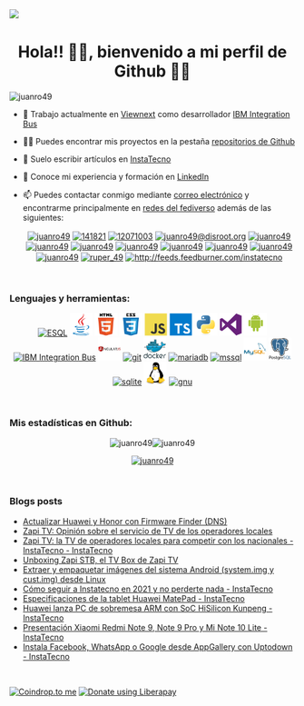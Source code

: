<!--
**juanro49/juanro49** is a ✨ _special_ ✨ repository because its `README.md` (this file) appears on your GitHub profile.
-->
<img src="https://i.imgur.com/grHQE87.png">

<h1 align="center">Hola!! 🙋‍♂️️, bienvenido a mi perfil de Github 👨‍💻️</h1>
<p align="left"> <img src="https://komarev.com/ghpvc/?username=juanro49&label=Profile%20views&color=0e75b6&style=plastic" alt="juanro49" /> </p>

- 🔭 Trabajo actualmente en [Viewnext](https://www.viewnext.com/) como desarrollador [IBM Integration Bus](https://www.ibm.com/support/knowledgecenter/es/SSMKHH_10.0.0/com.ibm.etools.msgbroker.helphome.doc/help_home_msgbroker.htm)

- 👨‍💻 Puedes encontrar mis proyectos en la pestaña [repositorios de Github](https://github.com/juanro49?tab=repositories)

- 📝 Suelo escribir artículos en [InstaTecno](https://www.instatecno.com/author/juanro/)

- 📄 Conoce mi experiencia y formación en [LinkedIn](https://www.linkedin.com/in/juanro49/)

- 📫 Puedes contactar conmigo mediante [correo electrónico](mailto:juanro49+git@getgoogleoff.me) y encontrarme principalmente en [redes del fediverso](https://fediverse.party/) además de las siguientes:

  <p align="center">
  <a href="https://linkedin.com/in/juanro49" target="blank"><img align="center" src="https://cdn.jsdelivr.net/npm/simple-icons@4.18.0/icons/linkedin.svg" alt="juanro49" height="30" width="40" /></a>
  <a href="https://es.stackoverflow.com/users/141821" target="blank"><img align="center" src="https://cdn.jsdelivr.net/npm/simple-icons@4.18.0/icons/stackoverflow.svg" alt="141821" height="30" width="40" /></a>
  <a href="https://stackoverflow.com/users/12071003" target="blank"><img align="center" src="https://cdn.jsdelivr.net/npm/simple-icons@4.18.0/icons/stackoverflow.svg" alt="12071003" height="30" width="40" /></a>
  <a href="https://www.suchat.org/jid/juanro49@disroot.org" target="blank"><img align="center" src="https://cdn.jsdelivr.net/npm/simple-icons@4.18.0/icons/xmpp.svg" alt="juanro49@disroot.org" height="30" width="40" /></a>
  <a href="https://matrix.to/#/@juanro49:privacytools.io" target="blank"><img align="center" src="https://cdn.jsdelivr.net/npm/simple-icons@4.18.0/icons/matrix.svg" alt="juanro49" height="30" width="40" /></a>
  <a rel="me" href="https://masto.nogafam.es/@juanro49"><img align="center" src="https://cdn.jsdelivr.net/npm/simple-icons@4.18.0/icons/mastodon.svg" alt="juanro49" height="30" width="40" /></a>
  <a href="https://pixelfed.social/juanro49" target="blank"><img align="center" src="https://pixelfed.nyc3.digitaloceanspaces.com/logos/pixelfed-icon-black.svg" alt="juanro49" height="30" width="40" /></a>
  <a href="https://hub.disroot.org/channel/juanro49" target="blank"><img align="center" src="https://nlnet.nl/project/Hubzilla/hubzilla.svg" alt="juanro49" height="30" width="40" /></a>
  <a href="https://fediverse.tv/accounts/juanro49/video-channels" target="blank"><img align="center" src="https://cdn.jsdelivr.net/npm/simple-icons@4.18.0/icons/peertube.svg" alt="juanro49" height="30" width="40" /></a>
  <a href="https://twitter.com/juanro49" target="blank"><img align="center" src="https://cdn.jsdelivr.net/npm/simple-icons@4.18.0/icons/twitter.svg" alt="juanro49" height="30" width="40" /></a>
  <a href="https://fb.com/juanro49" target="blank"><img align="center" src="https://cdn.jsdelivr.net/npm/simple-icons@4.18.0/icons/facebook.svg" alt="juanro49" height="30" width="40" /></a>
  <a href="https://instagram.com/juanro49" target="blank"><img align="center" src="https://cdn.jsdelivr.net/npm/simple-icons@4.18.0/icons/instagram.svg" alt="juanro49" height="30" width="40" /></a>
  <a href="https://www.youtube.com/c/JuanRobertoGarcíaSánchez" target="blank"><img align="center" src="https://cdn.jsdelivr.net/npm/simple-icons@4.18.0/icons/youtube.svg" alt="ruper_49" height="30" width="40" /></a>
  <a href="http://feeds.feedburner.com/instatecno" target="blank"><img align="center" src="https://cdn.jsdelivr.net/npm/simple-icons@4.18.0/icons/rss.svg" alt="http://feeds.feedburner.com/instatecno" height="30" width="40" /></a>
  </p>
&nbsp;

### Lenguajes y herramientas:
  <p align="center">
  <a href="https://www.ibm.com/support/knowledgecenter/es/SSMKHH_10.0.0/com.ibm.etools.mft.doc/ak00990_.htm" target="_blank"><img src="https://cdn.jsdelivr.net/npm/simple-icons@4.8.0/icons/ibm.svg" alt="ESQL" width="40" height="40"/></a>
  <a href="https://www.java.com" target="_blank"><img src="https://raw.githubusercontent.com/devicons/devicon/master/icons/java/java-original.svg" alt="java" width="40" height="40"/></a>
  <a href="https://www.w3.org/html/" target="_blank"><img src="https://raw.githubusercontent.com/devicons/devicon/master/icons/html5/html5-original-wordmark.svg" alt="html5" width="40" height="40"/></a>
  <a href="https://www.w3schools.com/css/" target="_blank"><img src="https://raw.githubusercontent.com/devicons/devicon/master/icons/css3/css3-original-wordmark.svg" alt="css3" width="40" height="40"/></a>
  <a href="https://developer.mozilla.org/es/docs/Web/JavaScript" target="_blank"><img src="https://raw.githubusercontent.com/devicons/devicon/master/icons/javascript/javascript-original.svg" alt="javascript" width="40" height="40"/></a>
  <a href="https://www.typescriptlang.org/es/" target="_blank"><img src="https://raw.githubusercontent.com/devicons/devicon/master/icons/typescript/typescript-original.svg" alt="typescript" width="40" height="40"/></a>
  <a href="https://www.python.org" target="_blank"><img src="https://raw.githubusercontent.com/devicons/devicon/master/icons/python/python-original.svg" alt="python" width="40" height="40"/></a>
  <a href="https://docs.microsoft.com/es-es/previous-versions/visualstudio/visual-basic-6/visual-basic-6.0-documentation?redirectedfrom=MSDN" target="_blank"><img src="https://raw.githubusercontent.com/devicons/devicon/master/icons/visualstudio/visualstudio-plain.svg" alt="visual basic" width="40" height="40"/></a>
  <a href="https://developer.android.com" target="_blank"><img src="https://raw.githubusercontent.com/devicons/devicon/master/icons/android/android-original-wordmark.svg" alt="android" width="40" height="40"/></a>
  <a href="https://www.ibm.com/support/knowledgecenter/es/SSMKHH_10.0.0/com.ibm.etools.msgbroker.helphome.doc/help_home_msgbroker.htm" target="_blank"><img src="https://cdn.jsdelivr.net/npm/simple-icons@4.8.0/icons/ibm.svg" alt="IBM Integration Bus" width="40" height="40"/></a>  
  <a href="https://docs.angular.lat/" target="_blank"><img src="https://raw.githubusercontent.com/devicons/devicon/master/icons/angularjs/angularjs-original-wordmark.svg" alt="angularjs" width="40" height="40"/></a>
  <a href="https://git-scm.com/" target="_blank"><img src="https://www.vectorlogo.zone/logos/git-scm/git-scm-icon.svg" alt="git" width="40" height="40"/></a>
  <a href="https://www.docker.com/" target="_blank"><img src="https://raw.githubusercontent.com/devicons/devicon/master/icons/docker/docker-original-wordmark.svg" alt="docker" width="40" height="40"/></a>
  <a href="https://mariadb.org/" target="_blank"><img src="https://www.vectorlogo.zone/logos/mariadb/mariadb-icon.svg" alt="mariadb" width="40" height="40"/></a>
  <a href="https://www.microsoft.com/es-es/sql-server/" target="_blank"><img src="https://cdn.worldvectorlogo.com/logos/microsoft-sql-server.svg" alt="mssql" width="40" height="40"/></a>
  <a href="https://www.mysql.com/" target="_blank"><img src="https://raw.githubusercontent.com/devicons/devicon/master/icons/mysql/mysql-original-wordmark.svg" alt="mysql" width="40" height="40"/></a>
  <a href="https://www.postgresql.org" target="_blank"><img src="https://raw.githubusercontent.com/devicons/devicon/master/icons/postgresql/postgresql-original-wordmark.svg" alt="postgresql" width="40" height="40"/></a>
  <a href="https://www.sqlite.org/" target="_blank"><img src="https://www.vectorlogo.zone/logos/sqlite/sqlite-icon.svg" alt="sqlite" width="40" height="40"/></a>
  <a href="https://www.linux.org/" target="_blank"><img src="https://raw.githubusercontent.com/devicons/devicon/master/icons/linux/linux-original.svg" alt="linux" width="40" height="40"/></a>
  <a href="https://www.gnu.org/home.es.html" target="_blank"><img src="https://cdn.jsdelivr.net/npm/simple-icons@4.18.0/icons/gnu.svg" alt="gnu" width="40" height="40"/></a>
  </p>
&nbsp;

### Mis estadísticas en Github:
<p align="center">
  <img height="145dp" src="https://github-readme-stats.vercel.app/api?username=juanro49&show_icons=true&theme=tokyonight&locale=es&count_private=true&include_all_commits=true" alt="juanro49" /><img height="145dp" src="https://github-readme-streak-stats.herokuapp.com/?user=juanro49&theme=tokyonight&locale=es" alt="juanro49" />
</p>
<p align="center"> <a href="https://github.com/ryo-ma/github-profile-trophy"><img src="https://github-profile-trophy.vercel.app/?username=juanro49" alt="juanro49" /></a> </p>
&nbsp;

### Blogs posts
<!-- BLOG-POST-LIST:START -->
- [Actualizar Huawei y Honor con Firmware Finder (DNS)](http://feedproxy.google.com/~r/fediversetv_juanro49/~3/9a-It0CLyQg/b6f45fa6-d30f-4817-afee-724ca989034b)
- [Zapi TV: Opinión sobre el servicio de TV de los operadores locales](http://feedproxy.google.com/~r/fediversetv_juanro49/~3/viTPF_-RCPs/3bb29d5a-f527-444a-9441-e9ca47df5981)
- [Zapi TV: la TV de operadores locales para competir con los nacionales - InstaTecno - InstaTecno](https://instatecno.com/zapi-tv-television-operadores-locales/)
- [Unboxing Zapi STB, el TV Box de Zapi TV](http://feedproxy.google.com/~r/fediversetv_juanro49/~3/Qg32r8ipiJg/21eea4dc-62d6-485d-a25e-56d670358d78)
- [Extraer y empaquetar imágenes del sistema Android (system.img y cust.img) desde Linux](http://feedproxy.google.com/~r/fediversetv_juanro49/~3/_cPQuo-ik8g/eab8f313-fdef-496d-9365-6666d69ead37)
- [Cómo seguir a Instatecno en 2021 y no perderte nada - InstaTecno](https://instatecno.com/como-seguir-a-instatecno-y-no-perderte-nada/)
- [Especificaciones de la tablet Huawei MatePad - InstaTecno](https://instatecno.com/especificaciones-de-la-tablet-huawei-matepad/)
- [Huawei lanza PC de sobremesa ARM con SoC HiSilicon Kunpeng - InstaTecno](https://instatecno.com/huawei-pc-sobremesa-arm-hisilicon-kunpeng-gnu-linux/)
- [Presentación Xiaomi Redmi Note 9, Note 9 Pro y Mi Note 10 Lite - InstaTecno](https://instatecno.com/presentacion-xiaomi-redmi-note-9-note-9-pro-y-mi-note-10-lite/)
- [Instala Facebook, WhatsApp o Google desde AppGallery con Uptodown - InstaTecno](https://instatecno.com/facebook-whatsapp-google-appgallery-uptodown/)
<!-- BLOG-POST-LIST:END -->
&nbsp;

[<img src="https://coindrop.to/embed-button.png" border-radius="10px" height="57" width="200px" alt="Coindrop.to me">](https://coindrop.to/juanro49) [<img alt="Donate using Liberapay" border-radius="10px" height="57" width="200px" src="https://liberapay.com/assets/widgets/donate.svg">](https://liberapay.com/juanro49/donate)

